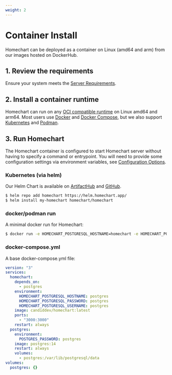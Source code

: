 ```yaml
---
weight: 2
---
```


# Container Install

Homechart can be deployed as a container on Linux (amd64 and arm) from our images hosted on DockerHub.

## 1. Review the requirements

Ensure your system meets the [Server Requirements](/getting-started/on-your-network/installation/requirements/).

## 2. Install a container runtime

Homechart can run on any [OCI compatible runtime](https://opencontainers.org/) on Linux amd64 and arm64.  Most users use [Docker](https://docs.docker.com/get-docker/) and [Docker Compose](https://docs.docker.com/compose/install/), but we also support [Kubernetes](https://kubernetes.io) and [Podman](https://podman.io/).

## 3. Run Homechart

The Homechart container is configured to start Homechart server without having to specify a command or entrypoint.  You will need to provide some configuration settings via environment variables, see [Configuration Options](/getting-started/on-your-network/installation/configuration-options/).

### Kubernetes (via helm)

Our Helm Chart is available on [ArtifactHub](https://artifacthub.io/packages/helm/homechart) and [GitHub](https://github.com/candiddev/homechart-helm).

```bash
$ helm repo add homechart https://helm.homechart.app/
$ helm install my-homechart homechart/homechart
```

### docker/podman run

A minimal docker run for Homechart:

```bash
$ docker run -e HOMECHART_POSTGRESQL_HOSTNAME=homechart -e HOMECHART_POSTGRESQL_PASSWORD=homechart -e HOMECHART_POSTGRESQL_USERNAME=homechart -p 3000:3000 -d candiddev/homechart
```

### docker-compose.yml

A base docker-compose.yml file:

```yaml
version: "3"
services:
  homechart:
    depends_on:
      - postgres
    environment:
      HOMECHART_POSTGRESQL_HOSTNAME: postgres
      HOMECHART_POSTGRESQL_PASSWORD: postgres
      HOMECHART_POSTGRESQL_USERNAME: postgres
    image: candiddev/homechart:latest
    ports:
      - "3000:3000"
    restart: always
  postgres:
    environment:
      POSTGRES_PASSWORD: postgres
    image: postgres:14
    restart: always
    volumes:
      - postgres:/var/lib/postgresql/data
volumes:
  postgres: {}
```
